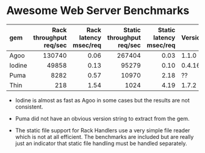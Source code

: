 # Awesome Web Server Benchmarks





| gem       | Rack<br/>throughput<br/>req/sec | Rack<br/>latency<br/>msec/req | Static<br/>throughput<br/>req/sec | Static<br/>latency<br/>msec/req | Version |
|:--------- | -------:| --------:| -------:| --------:| ------- |
| Agoo      |  130740 |     0.06 |  267404 |     0.03 | 1.1.0   |
| Iodine    |   49858 |     0.13 |   95279 |     0.10 | 0.4.16  |
| Puma      |    8282 |     0.57 |   10970 |     2.18 | ??      |
| Thin      |     218 |     1.54 |    1024 |     4.19 | 1.7.2   |


* Iodine is almost as fast as Agoo in some cases but the results are not
  consistent.

* Puma did not have an obvious version string to extract from the gem.

* The static file support for Rack Handlers use a very simple file reader
  which is not at all efficient. The benchmarks are included but are really
  just an indicator that static file handling must be handled separately.
